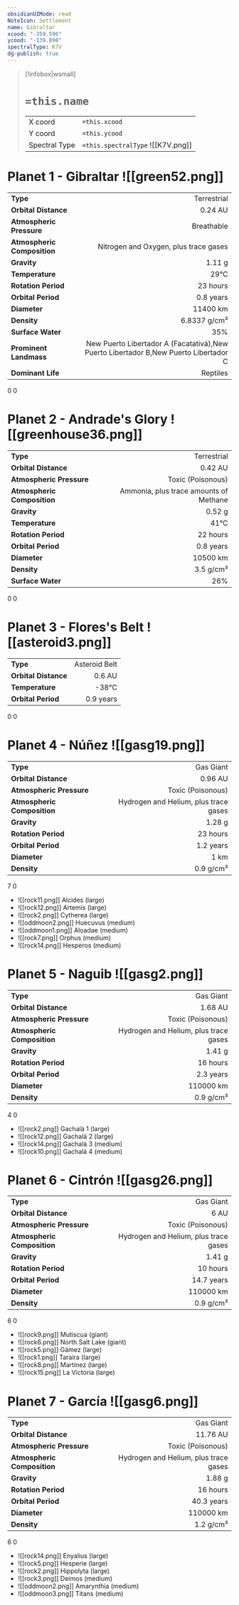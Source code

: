 ```yaml
---
obsidianUIMode: read
NoteIcon: Settlement
name: Gibraltar
xcood: "-359.596"
ycood: "-139.898"
spectralType: K7V
dg-publish: true
---
```

> [!infobox|wsmall]
> # `=this.name`
> | | |
> | - | - |
> | X coord | `=this.xcood` |
> | Y coord| `=this.ycood` |
> | Spectral Type | `=this.spectralType` ![[K7V.png]] |

# Planet 1 - Gibraltar ![[green52.png]]
|                             |                           |
| --------------------------- | -------------------------:|
| **Type**                    |             Terrestrial |
| **Orbital Distance**        |   0.24 AU |
| **Atmospheric Pressure**    |       Breathable |
| **Atmospheric Composition** |      Nitrogen and Oxygen, plus trace gases |
| **Gravity**                 |        1.11 g |
| **Temperature**             |    29°C |
| **Rotation Period**         |  23 hours |
| **Orbital Period** | 0.8 years |
| **Diameter**                |      11400 km | 
| **Density**                 |    6.8337 g/cm³ |
| **Surface Water**           |           35% | 
| **Prominent Landmass**      |         New Puerto Libertador A (Facatativá),New Puerto Libertador B,New Puerto Libertador C | 
| **Dominant Life**           |         Reptiles |



0
0



# Planet 2 - Andrade's Glory ![[greenhouse36.png]]
|                             |                           |
| --------------------------- | -------------------------:|
| **Type**                    |             Terrestrial |
| **Orbital Distance**        |   0.42 AU |
| **Atmospheric Pressure**    |       Toxic (Poisonous) |
| **Atmospheric Composition** |      Ammonia, plus trace amounts of Methane |
| **Gravity**                 |        0.52 g |
| **Temperature**             |    41°C |
| **Rotation Period**         |  22 hours |
| **Orbital Period** | 0.8 years |
| **Diameter**                |      10500 km | 
| **Density**                 |    3.5 g/cm³ |
| **Surface Water**           |           26% | 



0
0



# Planet 3 - Flores's Belt ![[asteroid3.png]]
|                             |                           |
| --------------------------- | -------------------------:|
| **Type**                    |             Asteroid Belt |
| **Orbital Distance**        |   0.6 AU |
| **Temperature**             |    -38°C |
| **Orbital Period** | 0.9 years |



0
0



# Planet 4 - Núñez ![[gasg19.png]]
|                             |                           |
| --------------------------- | -------------------------:|
| **Type**                    |             Gas Giant |
| **Orbital Distance**        |   0.96 AU |
| **Atmospheric Pressure**    |       Toxic (Poisonous) |
| **Atmospheric Composition** |      Hydrogen and Helium, plus trace gases |
| **Gravity**                 |        1.28 g |
| **Rotation Period**         |  23 hours |
| **Orbital Period** | 1.2 years |
| **Diameter**                |      1 km | 
| **Density**                 |    0.9 g/cm³ |



7
0

- ![[rock11.png]] Alcides (large)
- ![[rock12.png]] Artemis (large)
- ![[rock2.png]] Cytherea (large)
- ![[oddmoon2.png]] Huecuvus (medium)
- ![[oddmoon1.png]] Aloadae (medium)
- ![[rock7.png]] Orphus (medium)
- ![[rock14.png]] Hesperos (medium)


# Planet 5 - Naguib ![[gasg2.png]]
|                             |                           |
| --------------------------- | -------------------------:|
| **Type**                    |             Gas Giant |
| **Orbital Distance**        |   1.68 AU |
| **Atmospheric Pressure**    |       Toxic (Poisonous) |
| **Atmospheric Composition** |      Hydrogen and Helium, plus trace gases |
| **Gravity**                 |        1.41 g |
| **Rotation Period**         |  16 hours |
| **Orbital Period** | 2.3 years |
| **Diameter**                |      110000 km | 
| **Density**                 |    0.9 g/cm³ |



4
0

- ![[rock2.png]] Gachalá 1 (large)
- ![[rock12.png]] Gachalá 2 (large)
- ![[rock14.png]] Gachalá 3 (medium)
- ![[rock10.png]] Gachalá 4 (medium)


# Planet 6 - Cintrón ![[gasg26.png]]
|                             |                           |
| --------------------------- | -------------------------:|
| **Type**                    |             Gas Giant |
| **Orbital Distance**        |   6 AU |
| **Atmospheric Pressure**    |       Toxic (Poisonous) |
| **Atmospheric Composition** |      Hydrogen and Helium, plus trace gases |
| **Gravity**                 |        1.41 g |
| **Rotation Period**         |  10 hours |
| **Orbital Period** | 14.7 years |
| **Diameter**                |      110000 km | 
| **Density**                 |    0.9 g/cm³ |



6
0

- ![[rock9.png]] Mutiscua (giant)
- ![[rock6.png]] North Salt Lake (giant)
- ![[rock5.png]] Gámez (large)
- ![[rock1.png]] Taraira (large)
- ![[rock8.png]] Martínez (large)
- ![[rock15.png]] La Victoria (large)


# Planet 7 - García ![[gasg6.png]]
|                             |                           |
| --------------------------- | -------------------------:|
| **Type**                    |             Gas Giant |
| **Orbital Distance**        |   11.76 AU |
| **Atmospheric Pressure**    |       Toxic (Poisonous) |
| **Atmospheric Composition** |      Hydrogen and Helium, plus trace gases |
| **Gravity**                 |        1.88 g |
| **Rotation Period**         |  16 hours |
| **Orbital Period** | 40.3 years |
| **Diameter**                |      110000 km | 
| **Density**                 |    1.2 g/cm³ |



6
0

- ![[rock14.png]] Enyalius (large)
- ![[rock5.png]] Hesperie (large)
- ![[rock2.png]] Hippolyta (large)
- ![[rock3.png]] Deimos (medium)
- ![[oddmoon2.png]] Amarynthia (medium)
- ![[oddmoon3.png]] Titans (medium)


